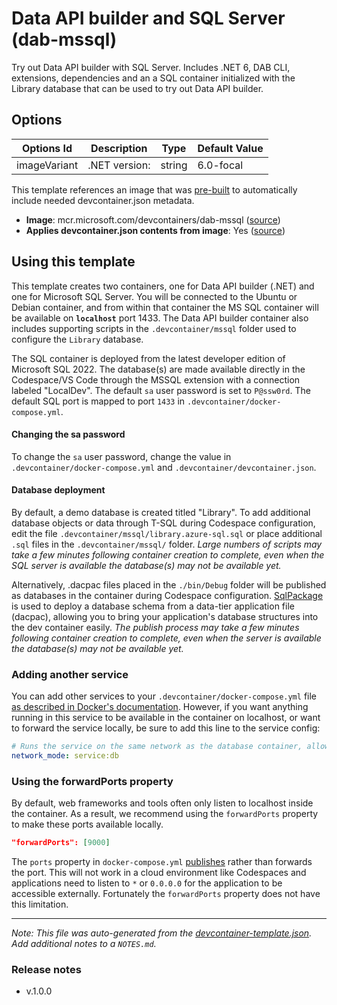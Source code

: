 
# Data API builder and SQL Server (dab-mssql)

Try out Data API builder with SQL Server. Includes .NET 6, DAB CLI, extensions, dependencies and an a SQL container initialized with the Library database that can be used to try out Data API builder.

## Options

| Options Id | Description | Type | Default Value |
|-----|-----|-----|-----|
| imageVariant | .NET version: | string | 6.0-focal |

This template references an image that was [pre-built](https://containers.dev/implementors/reference/#prebuilding) to automatically include needed devcontainer.json metadata.

* **Image**: mcr.microsoft.com/devcontainers/dab-mssql ([source](https://github.com/devcontainers/images/tree/main/src/dotnet))
* **Applies devcontainer.json contents from image**: Yes ([source](https://github.com/devcontainers/images/blob/main/src/dotnet/.devcontainer/devcontainer.json))

## Using this template

This template creates two containers, one for Data API builder (.NET) and one for Microsoft SQL Server. You will be connected to the Ubuntu or Debian container, and from within that container the MS SQL container will be available on **`localhost`** port 1433. The Data API builder container also includes supporting scripts in the `.devcontainer/mssql` folder used to configure the `Library` database. 

The SQL container is deployed from the latest developer edition of Microsoft SQL 2022. The database(s) are made available directly in the Codespace/VS Code through the MSSQL extension with a connection labeled "LocalDev".  The default `sa` user password is set to `P@ssw0rd`. The default SQL port is mapped to port `1433` in `.devcontainer/docker-compose.yml`.

#### Changing the sa password

To change the `sa` user password, change the value in `.devcontainer/docker-compose.yml` and `.devcontainer/devcontainer.json`.

#### Database deployment

By default, a  demo database is created titled "Library".  To add additional database objects or data through T-SQL during Codespace configuration, edit the file `.devcontainer/mssql/library.azure-sql.sql` or place additional `.sql` files in the `.devcontainer/mssql/` folder. *Large numbers of scripts may take a few minutes following container creation to complete, even when the SQL server is available the database(s) may not be available yet.*

Alternatively, .dacpac files placed in the `./bin/Debug` folder will be published as databases in the container during Codespace configuration. [SqlPackage](https://docs.microsoft.com/sql/tools/sqlpackage) is used to deploy a database schema from a data-tier application file (dacpac), allowing you to bring your application's database structures into the dev container easily. *The publish process may take a few minutes following container creation to complete, even when the server is available the database(s) may not be available yet.*

### Adding another service

You can add other services to your `.devcontainer/docker-compose.yml` file [as described in Docker's documentation](https://docs.docker.com/compose/compose-file/#service-configuration-reference). However, if you want anything running in this service to be available in the container on localhost, or want to forward the service locally, be sure to add this line to the service config:

```yaml
# Runs the service on the same network as the database container, allows "forwardPorts" in devcontainer.json function.
network_mode: service:db
```

### Using the forwardPorts property

By default, web frameworks and tools often only listen to localhost inside the container. As a result, we recommend using the `forwardPorts` property to make these ports available locally.

```json
"forwardPorts": [9000]
```

The `ports` property in `docker-compose.yml` [publishes](https://docs.docker.com/config/containers/container-networking/#published-ports) rather than forwards the port. This will not work in a cloud environment like Codespaces and applications need to listen to `*` or `0.0.0.0` for the application to be accessible externally. Fortunately the `forwardPorts` property does not have this limitation.

---

_Note: This file was auto-generated from the [devcontainer-template.json](https://github.com/microsoft/azuresql-devcontainers/blob/main/src/dab-mssql/devcontainer-template.json).  Add additional notes to a `NOTES.md`._

### Release notes

- v.1.0.0
